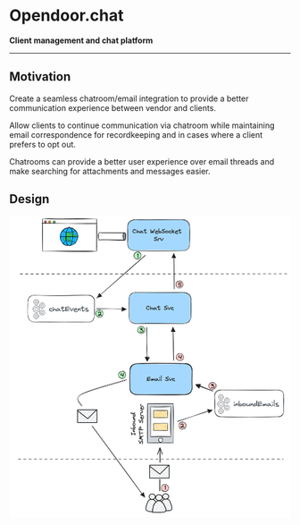 # Opendoor.chat
**Client management and chat platform**
___

## Motivation
Create a seamless chatroom/email integration to provide a better communication experience between vendor and clients.

Allow clients to continue communication via chatroom while maintaining email correspondence for recordkeeping and in cases where a client prefers to opt out.

Chatrooms can provide a better user experience over email threads and make searching for attachments and messages easier.

## Design
![design](/assets/opendoor-chat-design.png)